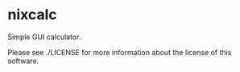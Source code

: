 # nixcalc
Simple GUI calculator.

Please see ./LICENSE for more information about the license of this software.
